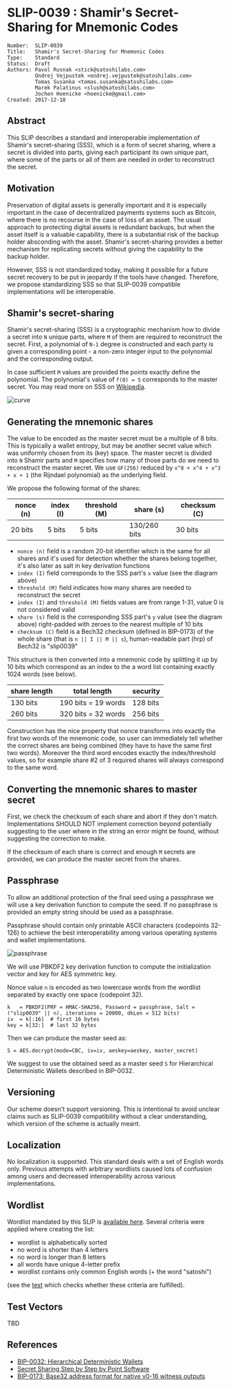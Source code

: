 # SLIP-0039 : Shamir's Secret-Sharing for Mnemonic Codes

```
Number:  SLIP-0039
Title:   Shamir's Secret-Sharing for Mnemonic Codes
Type:    Standard
Status:  Draft
Authors: Pavol Rusnak <stick@satoshilabs.com>
         Ondrej Vejpustek <ondrej.vejpustek@satoshilabs.com>
         Tomas Susanka <tomas.susanka@satoshilabs.com>
         Marek Palatinus <slush@satoshilabs.com>
         Jochen Hoenicke <hoenicke@gmail.com>
Created: 2017-12-18
```

## Abstract

This SLIP describes a standard and interoperable implementation of Shamir's secret-sharing (SSS), which is a form of secret sharing, where a secret is divided into parts, giving each participant its own unique part, where some of the parts or all of them are needed in order to reconstruct the secret.

## Motivation

Preservation of digital assets is generally important and it is especially important in the case of decentralized payments systems such as Bitcoin, where there is no recourse in the case of loss of an asset. The usual approach to protecting digital assets is redundant backups, but when the asset itself is a valuable capability, there is a substantial risk of the backup holder absconding with the asset. Shamir's secret-sharing provides a better mechanism for replicating secrets without  giving the capability to the backup holder.

However, SSS is not standardized today, making it possible for a future secret recovery to be put in jeopardy if the tools have changed. Therefore, we propose standardizing SSS so that SLIP-0039 compatible implementations will be interoperable.

## Shamir's secret-sharing

Shamir's secret-sharing (SSS) is a cryptographic mechanism how to divide a secret into `N` unique parts, where `M` of them are required to reconstruct the secret. First, a polynomial of `N-1` degree is constructed and each party is given a corresponding point - a non-zero integer input to the polynomial and the corresponding output.

In case sufficient `M` values are provided the points exactly define the polynomial. The polynomial's value of `f(0) = S` corresponds to the master secret. You may read more on SSS on [Wikipedia](https://en.wikipedia.org/wiki/Shamir%27s_Secret_Sharing).

![curve](slip-0039/curve.png)

## Generating the mnemonic shares

The value to be encoded as the master secret must be a multiple of 8 bits. This is typically a wallet entropy, but may be another secret value which was uniformly chosen from its (key) space. The master secret is divided into `N` Shamir parts and `M` specifies how many of those parts do we need to reconstruct the master secret. We use `GF(256)` reduced by `x^8 + x^4 + x^3 + x + 1` (the Rijndael polynomial) as the underlying field.

We propose the following format of the shares:

| nonce (n) | index (I)  | threshold (M) | share (s)    | checksum (C) |
|-----------|------------|---------------|--------------|--------------|
| 20 bits   | 5 bits     | 5 bits        | 130/260 bits | 30 bits      |

* `nonce (n)` field is a random 20-bit identifier which is the same for all shares and it's used for detection whether the shares belong together, it's also later as salt in key derivation functions
* `index (I)` field corresponds to the SSS part's `x` value (see the diagram above)
* `threshold (M)` field indicates how many shares are needed to reconstruct the secret
* `index (I)` and `threshold (M)` fields values are from range 1-31, value 0 is not considered valid
* `share (s)` field is the corresponding SSS part's `y` value (see the diagram above) right-padded with zeroes to the nearest multiple of 10 bits
* `checksum (C)` field is a Bech32 checksum (defined in BIP-0173) of the whole share (that is `n || I || M || s`), human-readable part (hrp) of Bech32 is "slip0039"

This structure is then converted into a mnemonic code by splitting it up by 10 bits which correspond as an index to the a word list containing exactly 1024 words (see below).

| share length | total length           | security |
|--------------|------------------------|----------|
| 130 bits     | 190 bits = 19 words    | 128 bits |
| 260 bits     | 320 bits = 32 words    | 256 bits |

Construction has the nice property that nonce transforms into exactly the first two words of the mnemonic code, so user can immediately tell whether the correct shares are being combined (they have to have the same first two words). Moreover the third word encodes exactly the index/threshold values, so for example share #2 of 3 required shares will always correspond to the same word.

## Converting the mnemonic shares to master secret

First, we check the checksum of each share and abort if they don't match. Implementations SHOULD NOT implement correction beyond potentially suggesting to the user where in the string an error might be found, without suggesting the correction to make.

If the checksum of each share is correct and enough `M` secrets are provided, we can produce the master secret from the shares.

## Passphrase

To allow an additional protection of the final seed using a passphrase we will use a key derivation function to compute the seed. If no passphrase is provided an empty string should be used as a passphrase.

Passphrase should contain only printable ASCII characters (codepoints 32-126) to achieve the best interoperability among various operating systems and wallet implementations.

![passphrase](slip-0039/passphrase.png)

We will use PBKDF2 key derivation function to compute the initialization vector and key for AES symmetric key.

Nonce value `n` is encoded as two lowercase words from the wordlist separated by exactly one space (codepoint 32).

```
k   = PBKDF2(PRF = HMAC-SHA256, Password = passphrase, Salt = ("slip0039" || n), iterations = 20000, dkLen = 512 bits)
iv  = k[:16]  # first 16 bytes
key = k[32:]  # last 32 bytes
```

Then we can produce the master seed as:

```
S = AES.decrypt(mode=CBC, iv=iv, aeskey=aeskey, master_secret)
```

We suggest to use the obtained seed as a master seed `S` for Hierarchical Deterministic Wallets described in BIP-0032.

## Versioning

Our scheme doesn't support versioning. This is intentional to avoid unclear claims such as SLIP-0039 compatibility without a clear understanding, which version of the scheme is actually meant.

## Localization

No localization is supported. This standard deals with a set of English words only. Previous attempts with arbitrary wordlists caused lots of confusion among users and decreased interoperability across various implementations.

## Wordlist

Wordlist mandated by this SLIP is [available here](slip-0039/wordlist.txt). Several criteria were applied where creating the list:

* wordlist is alphabetically sorted
* no word is shorter than 4 letters
* no word is longer than 8 letters
* all words have unique 4-letter prefix
* wordlist contains only common English words (+ the word "satoshi")

(see the [test](slip-0039/test_wordlist.sh) which checks whether these criteria are fulfilled).

## Test Vectors

TBD

## References

* [BIP-0032: Hierarchical Deterministic Wallets](https://github.com/bitcoin/bips/blob/master/bip-0032.mediawiki)
* [Secret Sharing Step by Step by Point Software](http://www.pointsoftware.ch/en/secret-sharing-step-by-step/)
* [BIP-0173: Base32 address format for native v0-16 witness outputs](https://github.com/bitcoin/bips/blob/master/bip-0173.mediawiki#Bech32)
